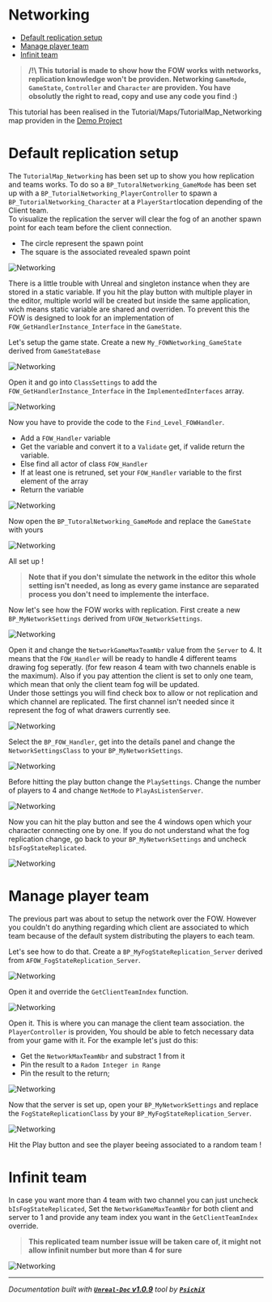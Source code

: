 # Networking

- [Default replication setup](#default-replication-setup)
- [Manage player team](#manage-player-team)
- [Infinit team](#infinit-team)

> **/!\ This tutorial is made to show how the FOW works with networks, replication knowledge
won't be providen. Networking `GameMode`, `GameState`, `Controller` and `Character` are providen.
You have obsolutly the right to read, copy and use any code you find :) <br />**

This tutorial has been realised in the Tutorial/Maps/TutorialMap_Networking map providen in the
[Demo Project](https://github.com/gandoulf/LayeredFOW_Demo)

# Default replication setup

The `TutorialMap_Networking` has been set up to show you how replication and teams works. To do
so a `BP_TutoralNetworking_GameMode` has been set up with a `BP_TutorialNetworking_PlayerController`
to spawn a `BP_TutorialNetworking_Character` at a `PlayerStart`location depending of the Client team.<br />
To visualize the replication the server will clear the fog of an another spawn point for each team
before the client connection. <br />
* The circle represent the spawn point
* The square is the associated revealed spawn point

![Networking](../../assets/Tutorial/Network/0_NetworkingMapSetup.png)

There is a little trouble with Unreal and singleton instance when they are stored in a static variable.
If you hit the play button with multiple player in the editor, multiple world will be created but inside the
same application, wich means static variable are shared and overriden. To prevent this the FOW is designed to
look for an implementation of `FOW_GetHandlerInstance_Interface` in the `GameState`.<br />

Let's setup the game state. Create a new `My_FOWNetworking_GameState` derived from `GameStateBase`

![Networking](../../assets/Tutorial/Network/1_CreateNewGameState.png)

Open it and go into `ClassSettings` to add the `FOW_GetHandlerInstance_Interface` in the `ImplementedInterfaces`
array.

![Networking](../../assets/Tutorial/Network/2_AddGetHandlerInterface.png)

Now you have to provide the code to the `Find_Level_FOWHandler`.
* Add a `FOW_Handler` variable
* Get the variable and convert it to a `Validate` get, if valide return the variable.
* Else find all actor of class `FOW_Handler`
* If at least one is retruned, set your `FOW_Handler` variable to the first element of the array
* Return the variable

![Networking](../../assets/Tutorial/Network/3_AddCodeToTheInterfaceMethod.png)

Now open the `BP_TutoralNetworking_GameMode` and replace the `GameState` with yours

![Networking](../../assets/Tutorial/Network/4_ChangeDefaultGameState.png)

All set up !
> **Note that if you don't simulate the network in the editor this whole setting
isn't needed, as long as every game instance are separated process you don't need to implemente
the interface.**

Now let's see how the FOW works with replication. First create a new `BP_MyNetworkSettings`
derived from `UFOW_NetworkSettings`.

![Networking](../../assets/Tutorial/Network/5_MakeNetworkSettingClass.png)

Open it and change the `NetworkGameMaxTeamNbr` value from the `Server` to 4. It means
that the `FOW_Handler` will be ready to handle 4 different teams drawing fog seperatly.
(for few reason 4 team with two channels enable is the maximum). Also if you pay attention
the client is set to only one team, which mean that only the client team fog will be updated.<br />
Under those settings you will find check box to allow or not replication and which channel are replicated.
The first channel isn't needed since it represent the fog of what drawers currently see.

![Networking](../../assets/Tutorial/Network/6_SetUpTheLayerSettings.png)

Select the `BP_FOW_Handler`, get into the details panel and change the `NetworkSettingsClass` to
your `BP_MyNetworkSettings`.

![Networking](../../assets/Tutorial/Network/6.1_ChangeFOWHandlerNetworkSettings.png)

Before hitting the play button change the `PlaySettings`. Change the number of players to 4 
and change `NetMode` to `PlayAsListenServer`.

![Networking](../../assets/Tutorial/Network/7_ChangeTheEditorPlaySettings.png)

Now you can hit the play button and see the 4 windows open which your character connecting one by one.
If you do not understand what the fog replication change, go back to your `BP_MyNetworkSettings` and
uncheck `bIsFogStateReplicated`.

![Networking](../../assets/Tutorial/Network/8_NetworkingResult.png)

# Manage player team

The previous part was about to setup the network over the FOW. However you couldn't do anything
regarding which client are associated to which team because of the default system distributing the
players to each team.

Let's see how to do that. Create a `BP_MyFogStateReplication_Server` derived from `AFOW_FogStateReplication_Server`.

![Networking](../../assets/Tutorial/Network/9_CreateNewFogStateReplication.png)

Open it and override the `GetClientTeamIndex` function.

![Networking](../../assets/Tutorial/Network/10_OpenAndOverrideGetClientTeamIndex.png)

Open it. This is where you can manage the client team association. the `PlayerController` is providen,
You should be able to fetch necessary data from your game with it.
For the example let's just do this:
* Get the `NetworkMaxTeamNbr` and substract 1 from it
* Pin the result to a `Radom Integer in Range`
* Pin the result to the return;

![Networking](../../assets/Tutorial/Network/11_AddCustomCodeToGetClientTeamIndex.png)

Now that the server is set up, open your `BP_MyNetworkSettings` and replace the `FogStateReplicationClass`
by your `BP_MyFogStateReplication_Server`.

![Networking](../../assets/Tutorial/Network/12_ChangeFogStateReplicationClassServer.png)

Hit the Play button and see the player beeing associated to a random team !

# Infinit team

In case you want more than 4 team with two channel you can just uncheck `bIsFogStateReplicated`,
Set the `NetworkGameMaxTeamNbr` for both client and server to 1 and provide any team index you
want in the `GetClientTeamIndex` override.

> **This replicated team number issue will be taken care of, it might not allow infinit number but more
than 4 for sure**

![Networking](../../assets/Tutorial/Network/13_InfinitTeamForNonReplicatedFog.png)

---
_Documentation built with [**`Unreal-Doc` v1.0.9**](https://github.com/PsichiX/unreal-doc) tool by [**`PsichiX`**](https://github.com/PsichiX)_